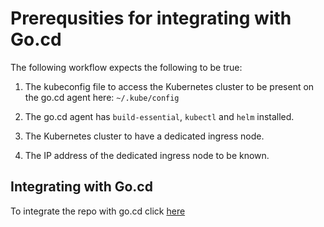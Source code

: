 # Prerequsities for integrating with Go.cd

The following workflow expects the following to be true:

1. The kubeconfig file to access the Kubernetes cluster to be present on the go.cd agent here: `~/.kube/config`

2. The go.cd agent has `build-essential`, `kubectl` and `helm` installed.

2. The Kubernetes cluster to have a dedicated ingress node.

3. The IP address of the dedicated ingress node to be known.

## Integrating with Go.cd

To integrate the repo with go.cd click [here](7-integrating-with-gocd.md)
